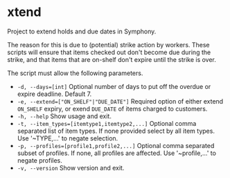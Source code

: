 # xtend
Project to extend holds and due dates in Symphony.

The reason for this is due to (potential) strike action by workers. These scripts will ensure that items checked out don't become due during the strike, and that items that are on-shelf don't expire until the strike is over.

The script must allow the following parameters.
* `-d, --days=[int]` Optional number of days to put off the overdue or expire deadline. Default 7.
* `-e, --extend=["ON_SHELF"|"DUE_DATE"]` Required option of either extend `ON_SHELF` expiry, or exend `DUE_DATE` of items charged to customers.
* `-h, --help` Show usage and exit.
* `-t, --item_types=[itemtype1,itemtype2,...]` Optional comma separated list of
  item types. If none provided select by all item types. Use '~TYPE,...'
  to negate selection.
* `-p, --profiles=[profile1,profile2,...]` Optional comma separated subset of
  profiles. If none, all profiles are affected. Use '~profile,...' to 
  negate profiles.
* `-v, --version` Show version and exit.


